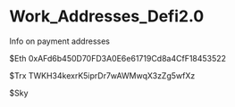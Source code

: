# Work_Addresses_Defi2.0
Info on payment addresses

$Eth
0xAFd6b450D70FD3A0E6e61719Cd8a4CfF18453522

$Trx
TWKH34kexrK5iprDr7wAWMwqX3zZg5wfXz

$Sky

